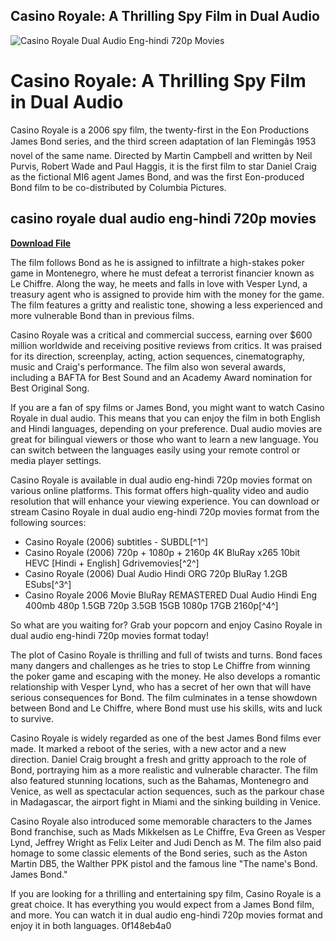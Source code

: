 ## Casino Royale: A Thrilling Spy Film in Dual Audio

 
![Casino Royale Dual Audio Eng-hindi 720p Movies](https://encrypted-tbn0.gstatic.com/images?q=tbn:ANd9GcSEzr7NYAliUV5gQcODTs6TsXujeX7PU5cweb30-s0RmK2rfaEubY-tzPWH)

 
# Casino Royale: A Thrilling Spy Film in Dual Audio
 
Casino Royale is a 2006 spy film, the twenty-first in the Eon Productions James Bond series, and the third screen adaptation of Ian Flemingâs 1953 novel of the same name. Directed by Martin Campbell and written by Neil Purvis, Robert Wade and Paul Haggis, it is the first film to star Daniel Craig as the fictional MI6 agent James Bond, and was the first Eon-produced Bond film to be co-distributed by Columbia Pictures.
 
## casino royale dual audio eng-hindi 720p movies


[**Download File**](https://www.google.com/url?q=https%3A%2F%2Fshoxet.com%2F2tLv5S&sa=D&sntz=1&usg=AOvVaw2lrk8b2CaGcWYhjVLBIJVl)

 
The film follows Bond as he is assigned to infiltrate a high-stakes poker game in Montenegro, where he must defeat a terrorist financier known as Le Chiffre. Along the way, he meets and falls in love with Vesper Lynd, a treasury agent who is assigned to provide him with the money for the game. The film features a gritty and realistic tone, showing a less experienced and more vulnerable Bond than in previous films.
 
Casino Royale was a critical and commercial success, earning over $600 million worldwide and receiving positive reviews from critics. It was praised for its direction, screenplay, acting, action sequences, cinematography, music and Craig's performance. The film also won several awards, including a BAFTA for Best Sound and an Academy Award nomination for Best Original Song.
 
If you are a fan of spy films or James Bond, you might want to watch Casino Royale in dual audio. This means that you can enjoy the film in both English and Hindi languages, depending on your preference. Dual audio movies are great for bilingual viewers or those who want to learn a new language. You can switch between the languages easily using your remote control or media player settings.
 
Casino Royale is available in dual audio eng-hindi 720p movies format on various online platforms. This format offers high-quality video and audio resolution that will enhance your viewing experience. You can download or stream Casino Royale in dual audio eng-hindi 720p movies format from the following sources:
 
- Casino Royale (2006) subtitles - SUBDL[^1^]
- Casino Royale (2006) 720p + 1080p + 2160p 4K BluRay x265 10bit HEVC [Hindi + English] Gdrivemovies[^2^]
- Casino Royale (2006) Dual Audio Hindi ORG 720p BluRay 1.2GB ESubs[^3^]
- Casino Royale 2006 Movie BluRay REMASTERED Dual Audio Hindi Eng 400mb 480p 1.5GB 720p 3.5GB 15GB 1080p 17GB 2160p[^4^]

So what are you waiting for? Grab your popcorn and enjoy Casino Royale in dual audio eng-hindi 720p movies format today!
  
The plot of Casino Royale is thrilling and full of twists and turns. Bond faces many dangers and challenges as he tries to stop Le Chiffre from winning the poker game and escaping with the money. He also develops a romantic relationship with Vesper Lynd, who has a secret of her own that will have serious consequences for Bond. The film culminates in a tense showdown between Bond and Le Chiffre, where Bond must use his skills, wits and luck to survive.
 
Casino Royale is widely regarded as one of the best James Bond films ever made. It marked a reboot of the series, with a new actor and a new direction. Daniel Craig brought a fresh and gritty approach to the role of Bond, portraying him as a more realistic and vulnerable character. The film also featured stunning locations, such as the Bahamas, Montenegro and Venice, as well as spectacular action sequences, such as the parkour chase in Madagascar, the airport fight in Miami and the sinking building in Venice.
 
Casino Royale also introduced some memorable characters to the James Bond franchise, such as Mads Mikkelsen as Le Chiffre, Eva Green as Vesper Lynd, Jeffrey Wright as Felix Leiter and Judi Dench as M. The film also paid homage to some classic elements of the Bond series, such as the Aston Martin DB5, the Walther PPK pistol and the famous line \"The name's Bond. James Bond.\"
 
If you are looking for a thrilling and entertaining spy film, Casino Royale is a great choice. It has everything you would expect from a James Bond film, and more. You can watch it in dual audio eng-hindi 720p movies format and enjoy it in both languages.
 0f148eb4a0

